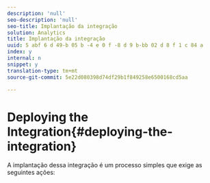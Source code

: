 ```yaml
---
description: 'null'
seo-description: 'null'
seo-title: Implantação da integração
solution: Analytics
title: Implantação da integração
uuid: 5 abf 6 d 49-b 05 b -4 e 0 f -8 d 9 b-bb 02 d 8 f 1 c 84 a
index: y
internal: n
snippet: y
translation-type: tm+mt
source-git-commit: 5e22d080398d74df29b1f849258e6500168cd5aa

---
```



# Deploying the Integration{#deploying-the-integration}

A implantação dessa integração é um processo simples que exige as seguintes ações:
